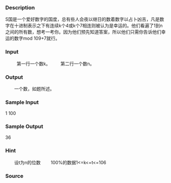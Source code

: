 
### Description
S国是一个爱好数字的国度，总有些人会夜以继日的数着数字以占卜凶吉，凡是数字在十进制表示之下有连续k个4或k个7相连则被认为是幸运的。他们看遍了1到n之间的所有数，想考一考你。因为他们预先知道答案，所以他们只需你告诉他们幸运的数字mod 109+7就行。

### Input
 
　　第一行一个数k。
　　第二行一个数n。

### Output
　　一个数，如题所述。

### Sample Input
1
100


### Sample Output
36

### Hint

　　设t为n的位数
　　100%的数据1<=k<=t<=106
### Source
